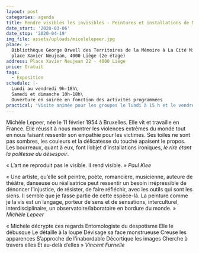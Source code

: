 ```yaml
---
layout: post
categories: agenda
title: Rendre visibles les invisibles - Peintures et installations de Michèle Lepeer
date_start: '2020-03-06'
date_stop: '2020-04-19'
img_file: assets/uploads/micelelepeer.jpg
place: >-
  Bibliothèque George Orwell des Territoires de la Mémoire à La Cité Miroir, 22
  place Xavier Neujean, 4000 Liège (2e étage)
address: Place Xavier Neujean 22 - 4000 Liège
price: Gratuit
tags:
  - Exposition
schedule: |-
  Lundi au vendredi 9h-18h\
  Samedi et dimanche 10h-18h\
  Ouverture en soirée en fonction des activités programmées
practical: "Visite animée pour les groupes le lundi à 15 h et le vendredi à 13 h et à 15 h :\\\n- Durée\_: 1 h\\\n- Gratuit\\\n- 15 personnes max\\\n- À partir de 15 ans\n\nRéservation\_: \\\n- bibliotheque@territoires-memoire.be\\\n- 04\_232\_70\_62"
---
```

Michèle Lepeer, née le 11 février 1954 à Bruxelles. Elle vit et travaille en France. Elle réussit à nous montrer les violences extrêmes du monde tout en nous faisant ressentir son empathie pour les victimes. Ses toiles ne sont pas sombres, les couleurs et la délicatesse du touché apaisent le propos. Les bourreaux, quant à eux, font l’objet d’installations ironiques, *le rire étant la politesse du désespoir*.

« L’art ne reproduit pas le visible. Il rend visible. » *Paul Klee*

« Une artiste, qu’elle soit peintre, poète, romancière, musicienne, auteure de théâtre, danseuse ou réalisatrice peut ressentir un besoin irrépressible de dénoncer l’injustice, de résister, de faire réfléchir, avec les outils qui sont les siens. Il semble que je fasse partie de cette espèce-là. La peinture comme je la vis est un langage, porteur de sens et de sensations, interculturel, interdisciplinaire, un observatoire/laboratoire en bordure du monde. » *Michèle Lepeer*

« Michèle décrypte ces regards Entomologiste du despotisme
Elle le débusque
Le détaille à la loupe
Dévisage sa face monstrueuse
Creuse les apparences
S’approche de l’inabordable
Décortique les images
Cherche à travers elles
Et au-delà d’elles »
*Vincent Furnelle*

